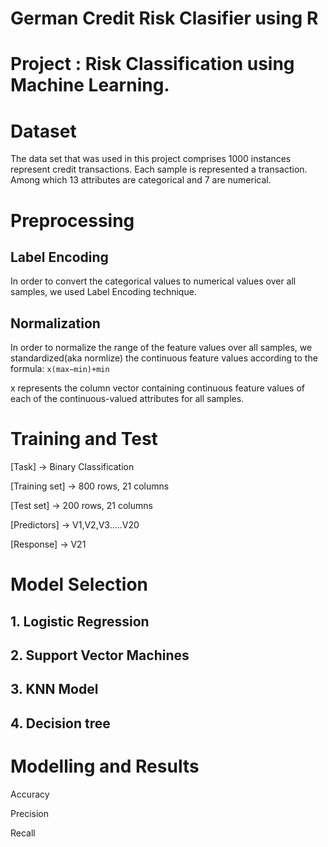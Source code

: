 # German Credit Risk Clasifier using R

# Project : Risk Classification using Machine Learning.

# Dataset
The data set that was used in this project comprises 1000 instances represent credit transactions.
Each sample is represented a transaction. Among which 13 attributes are categorical and 7 are numerical.

# Preprocessing

## Label Encoding
In order to convert the categorical values to numerical values over all samples, we used Label Encoding technique.



## Normalization
In order to normalize the range of the feature values over all samples, we standardized(aka normlize) the
continuous feature values according to the formula:
                                        ```x(max−min)+min```


x represents the column vector containing continuous feature values of each of the
continuous-valued attributes for all samples.


# Training and Test
[Task] -> Binary Classification

[Training set] -> 800 rows, 21 columns

[Test set] -> 200 rows, 21 columns

[Predictors] -> V1,V2,V3.....V20

[Response] -> V21


# Model Selection

## 1. Logistic Regression
## 2. Support Vector Machines
## 3. KNN Model
## 4. Decision tree

# Modelling and Results

Accuracy

Precision

Recall























